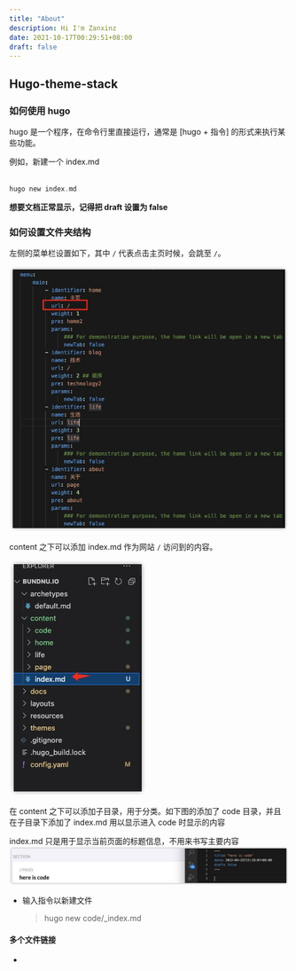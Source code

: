 ```yaml
---
title: "About"
description: Hi I'm Zanxinz
date: 2021-10-17T00:29:51+08:00
draft: false
---
```



## Hugo-theme-stack

### 如何使用 hugo

hugo 是一个程序，在命令行里直接运行，通常是 [hugo + 指令] 的形式来执行某些功能。

例如，新建一个 index.md

```c

hugo new index.md

```

**想要文档正常显示，记得把 draft 设置为 false**

### 如何设置文件夹结构

左侧的菜单栏设置如下，其中 `/` 代表点击主页时候，会跳至 `/`。

![menu](about/menu.jpg)

content 之下可以添加 index.md 作为网站 `/` 访问到的内容。

![index.md](about/indexmd.jpg)

在 content 之下可以添加子目录，用于分类。如下图的添加了 code 目录，并且在子目录下添加了 index.md 用以显示进入 code 时显示的内容

index.md 只是用于显示当前页面的标题信息，不用来书写主要内容
![_index](about/_indexUse.jpg)

- 输入指令以新建文件
    > hugo new code/_index.md

#### 多个文件链接

-
